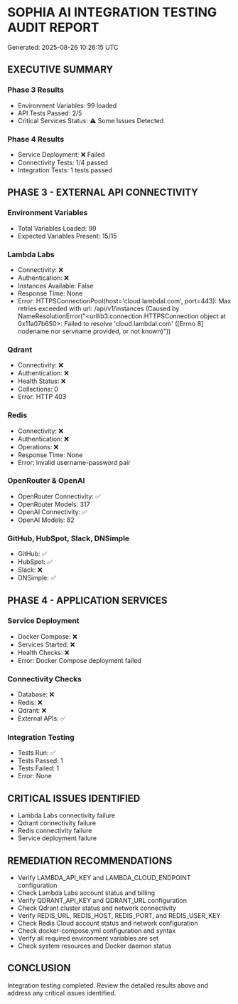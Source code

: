 
# SOPHIA AI INTEGRATION TESTING AUDIT REPORT
Generated: 2025-08-26 10:26:15 UTC

## EXECUTIVE SUMMARY

### Phase 3 Results
- Environment Variables: 99 loaded
- API Tests Passed: 2/5
- Critical Services Status: ⚠️ Some Issues Detected

### Phase 4 Results
- Service Deployment: ❌ Failed
- Connectivity Tests: 1/4 passed
- Integration Tests: 1 tests passed

## PHASE 3 - EXTERNAL API CONNECTIVITY

### Environment Variables
- Total Variables Loaded: 99
- Expected Variables Present: 15/15

### Lambda Labs
- Connectivity: ❌
- Authentication: ❌
- Instances Available: False
- Response Time: None
- Error: HTTPSConnectionPool(host='cloud.lambdal.com', port=443): Max retries exceeded with url: /api/v1/instances (Caused by NameResolutionError("<urllib3.connection.HTTPSConnection object at 0x11a07b650>: Failed to resolve 'cloud.lambdal.com' ([Errno 8] nodename nor servname provided, or not known)"))

### Qdrant
- Connectivity: ❌
- Authentication: ❌
- Health Status: ❌
- Collections: 0
- Error: HTTP 403

### Redis
- Connectivity: ❌
- Authentication: ❌
- Operations: ❌
- Response Time: None
- Error: invalid username-password pair

### OpenRouter & OpenAI
- OpenRouter Connectivity: ✅
- OpenRouter Models: 317
- OpenAI Connectivity: ✅
- OpenAI Models: 82

### GitHub, HubSpot, Slack, DNSimple
- GitHub: ✅
- HubSpot: ✅
- Slack: ❌
- DNSimple: ✅

## PHASE 4 - APPLICATION SERVICES

### Service Deployment
- Docker Compose: ❌
- Services Started: ❌
- Health Checks: ❌
- Error: Docker Compose deployment failed

### Connectivity Checks
- Database: ❌
- Redis: ❌
- Qdrant: ❌
- External APIs: ✅

### Integration Testing
- Tests Run: ✅
- Tests Passed: 1
- Tests Failed: 1
- Error: None

## CRITICAL ISSUES IDENTIFIED

- Lambda Labs connectivity failure
- Qdrant connectivity failure
- Redis connectivity failure
- Service deployment failure

## REMEDIATION RECOMMENDATIONS

- Verify LAMBDA_API_KEY and LAMBDA_CLOUD_ENDPOINT configuration
- Check Lambda Labs account status and billing
- Verify QDRANT_API_KEY and QDRANT_URL configuration
- Check Qdrant cluster status and network connectivity
- Verify REDIS_URL, REDIS_HOST, REDIS_PORT, and REDIS_USER_KEY
- Check Redis Cloud account status and network configuration
- Check docker-compose.yml configuration and syntax
- Verify all required environment variables are set
- Check system resources and Docker daemon status

## CONCLUSION

Integration testing completed. Review the detailed results above and address any critical issues identified.
